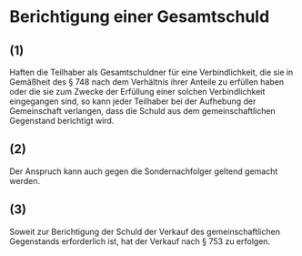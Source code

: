 # Berichtigung einer Gesamtschuld



## (1)

 Haften die Teilhaber als Gesamtschuldner für eine Verbindlichkeit, die sie in Gemäßheit des § 748 nach dem Verhältnis ihrer Anteile zu erfüllen haben oder die sie zum Zwecke der Erfüllung einer solchen Verbindlichkeit eingegangen sind, so kann jeder Teilhaber bei der Aufhebung der Gemeinschaft verlangen, dass die Schuld aus dem gemeinschaftlichen Gegenstand berichtigt wird.

## (2)

 Der Anspruch kann auch gegen die Sondernachfolger geltend gemacht werden.

## (3)

 Soweit zur Berichtigung der Schuld der Verkauf des gemeinschaftlichen Gegenstands erforderlich ist, hat der Verkauf nach § 753 zu erfolgen. 

